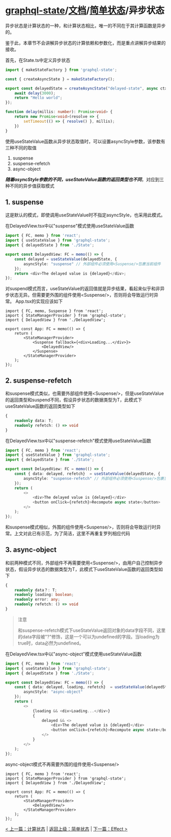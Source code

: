 # [graphql-state](https://github.com/babyfish-ct/graphql-state)/[文档](../README_zh_CN.md)/[简单状态](./README_zh_CN.md)/异步状态

异步状态是计算状态的一种，和计算状态相比，唯一的不同在于其计算函数是异步的。

鉴于此，本章节不会讲解异步状态的计算依赖和参数化，而是重点讲解异步结果的接收。

首先，在State.ts中定义异步状态

```ts
import { makeStateFactory } from 'graphql-state';

const { createAsyncState } = makeStateFactory();

export const delayedState = createAsyncState("delayed-state", async ctx => {
    await delay(3000);
    return "Hello world";
});

function delay(millis: number): Promise<void> {
    return new Promise<void>(resolve => {
        setTimeout(() => { resolve() }, millis);
    })
}
```
使用useStateValue函数从异步状态取值时，可以设置asyncStyle参数，该参数有三种不同的取值
1. suspense
2. suspense-refetch
3. async-object

***随着asyncStyle参数的不同，useStateValue函数的返回类型也不同***，对应到三种不同的异步值获取模式

## 1. suspense
这是默认的模式，即使调用useStateValue时不指定asyncStyle，也采用此模式。

在DelayedView.tsx中以"suspense"模式使用useStateValue函数
```ts
import { FC, memo } from 'react';
import { useStateValue } from 'graphql-state';
import { delayedState } from './State';

export const DelayedView: FC = memo(() => {
    const delayed = useStateValue(delayedState, {
        asyncStyle: "suspense" // 外部组件必须使用<Suspense/>包裹当前组件
    });
    return <div>The delayed value is {delayed}</div>;
});
```
对suspend模式而言，useStateValue的返回值就是异步结果，看起来似乎和非异步状态无异。但需要更外围的组件使用&lt;Suspense/&gt;，否则将会导致运行时异常。
App.tsx的实现应该如下
```
import { FC, memo, Suspense } from 'react';
import { StateManagerProvider } from 'graphql-state';
import { DelayedView } from './DelayedView';

export const App: FC = memo(() => {
    return (
        <StateManagerProvider>
            <Suspense fallback={<div>Loading...</div>}>
                <DelayedView/>
            </Suspense>
        </StateManagerProvider>
    );
});
```

## 2. suspense-refetch
和suspense模式类似，也需要外部组件使用&lt;Suspense/&gt;，但是useStateValue的返回类型和suspend不同，假设异步状态的数据类型为T，此模式下useStateValue函数的返回类型如下
```ts
{
    readonly data: T;
    readonly refetch: () => void
}
```
在DelayedView.tsx中以"suspense-refetch"模式使用useStateValue函数
```ts
import { FC, memo } from 'react';
import { useStateValue } from 'graphql-state';
import { delayedState } from './State';

export const DelayedView: FC = memo(() => {
    const { data: delayed, refetch}  = useStateValue(delayedState, {
        asyncStyle: "suspense-refetch" // 外部组件必须使用<Suspense/>包裹当前组件
    });
    return (
        <>
            <div>The delayed value is {delayed}</div>
            <button onClick={refetch}>Recompute async state</button>
        </>
    );
});
```
和suspense模式相似，外围的组件使用&lt;Suspense/&gt;，否则将会导致运行时异常。上文对此已有示范，为了简洁，这里不再重复罗列相应代码

## 3. async-object
和前两种模式不同，外部组件不再需要使用&lt;Suspense/&gt;，由用户自己控制异步状态，假设异步状态的数据类型为T，此模式下useStateValue函数的返回类型如下
```ts
{
    readonly data？: T;
    readonly loading: boolean;
    readonly error: any;
    readonly refetch: () => void
}
```
> 注意
>
> 和suspense-refetch模式下useStateValue返回对象的data字段不同，这里的data字段被"?"修饰，这是一个可以为undefined的字段。当loading为true时，data必然为undefined。

在DelayedView.tsx中以"async-object"模式使用useStateValue函数
```ts
import { FC, memo } from 'react';
import { useStateValue } from 'graphql-state';
import { delayedState } from './State';

export const DelayedView: FC = memo(() => {
    const { data: delayed, loading, refetch}  = useStateValue(delayedState, {
        asyncStyle: "async-object"
    });
    return (
        <>
            {loading && <div>Loading...</div>}
            {
                delayed && <>
                    <div>The delayed value is {delayed}</div>
                    <button onClick={refetch}>Recompute async state</button>
                </>
            }
        </>
    );
});
```

async-object模式不再需要外围的组件使用&lt;Suspense/&gt;
```
import { FC, memo } from 'react';
import { StateManagerProvider } from 'graphql-state';
import { DelayedView } from './DelayedView';

export const App: FC = memo(() => {
    return (
        <StateManagerProvider>
            <DelayedView/>
        </StateManagerProvider>
    );
});
```

[< 上一篇：计算状态](./computed_zh_CN.md) | [返回上级：简单状态](./README_zh_CN.md) | [下一篇：Effect >](./effect_zh_CN.md)
